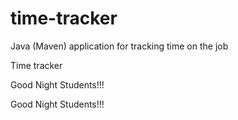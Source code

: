 # time-tracker
Java (Maven) application for tracking time on the job

Time tracker

Good Night Students!!!

Good Night Students!!!
